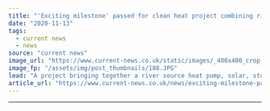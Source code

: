 ```yaml
---
title: "'Exciting milestone' passed for clean heat project combining river source heat pump, solar and storage"
date: "2020-11-13"
tags: 
  - current news
  - news
source: "current news"
image_url: "https://www.current-news.co.uk/static/images/_400x400_crop_center-center/aerial-view-of-south-tyneside-heating-site-image-South-Tyneside-council.JPG"
image_fp: "/assets/img/post_thumbnails/188.JPG"
lead: "​A project bringing together a river source heat pump, solar, storage and combined heat and power (CHP) has taken a step forward."
article_url: "https://www.current-news.co.uk/news/exciting-milestone-passed-for-clean-heat-project-combining-river-source-heat-pump-solar-and-storage?utm_source=rss-feeds&utm_medium=rss&utm_campaign=rss"
---
```


---
